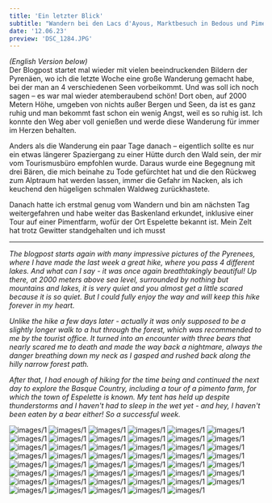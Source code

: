 ```yaml
---
title: 'Ein letzter Blick'
subtitle: "Wandern bei den Lacs d'Ayous, Marktbesuch in Bedous und Piment verkosten in Espelette"
date: '12.06.23'
preview: 'DSC_1284.JPG'
---
```


_(English Version below)_
<br />
Der Blogpost startet mal wieder mit vielen beeindruckenden Bildern der Pyrenäen, wo ich die letzte Woche eine große Wanderung gemacht habe, bei der man an 4 verschiedenen Seen vorbeikommt. Und was soll ich noch sagen – es war mal wieder atemberaubend schön! Dort oben, auf 2000 Metern Höhe, umgeben von nichts außer Bergen und Seen, da ist es ganz ruhig und man bekommt fast schon ein wenig Angst, weil es so ruhig ist. Ich konnte den Weg aber voll genießen und werde diese Wanderung für immer im Herzen behalten.

Anders als die Wanderung ein paar Tage danach – eigentlich sollte es nur ein etwas längerer Spaziergang zu einer Hütte durch den Wald sein, der mir vom Tourismusbüro empfohlen wurde. Daraus wurde eine Begegnung mit drei Bären, die mich beinahe zu Tode gefürchtet hat und die den Rückweg zum Alptraum hat werden lassen, immer die Gefahr im Nacken, als ich keuchend den hügeligen schmalen Waldweg zurückhastete.

Danach hatte ich erstmal genug vom Wandern und bin am nächsten Tag weitergefahren und habe weiter das Baskenland erkundet, inklusive einer Tour auf einer Pimentfarm, wofür der Ort Espelette bekannt ist. Mein Zelt hat trotz Gewitter standgehalten und ich musst

---

_The blogpost starts again with many impressive pictures of the Pyrenees, where I have made the last week a great hike, where you pass 4 different lakes. And what can I say - it was once again breathtakingly beautiful! Up there, at 2000 meters above sea level, surrounded by nothing but mountains and lakes, it is very quiet and you almost get a little scared because it is so quiet. But I could fully enjoy the way and will keep this hike forever in my heart._

_Unlike the hike a few days later - actually it was only supposed to be a slightly longer walk to a hut through the forest, which was recommended to me by the tourist office. It turned into an encounter with three bears that nearly scared me to death and made the way back a nightmare, always the danger breathing down my neck as I gasped and rushed back along the hilly narrow forest path._

_After that, I had enough of hiking for the time being and continued the next day to explore the Basque Country, including a tour of a pimento farm, for which the town of Espelette is known. My tent has held up despite thunderstorms and I haven't had to sleep in the wet yet - and hey, I haven't been eaten by a bear either! So a successful week._

![images/1](/images/DSC_0907.JPG)
![images/1](/images/DSC_0911.JPG)
![images/1](/images/DSC_0912.JPG)
![images/1](/images/DSC_0913.JPG)
![images/1](/images/DSC_0923.JPG)
![images/1](/images/DSC_0961.JPG)
![images/1](/images/DSC_0964.JPG)
![images/1](/images/DSC_0970.JPG)
![images/1](/images/DSC_0984.JPG)
![images/1](/images/DSC_1009.JPG)
![images/1](/images/DSC_1015.JPG)
![images/1](/images/DSC_1025.JPG)
![images/1](/images/DSC_1037.JPG)
![images/1](/images/DSC_1048.JPG)
![images/1](/images/DSC_1054.JPG)
![images/1](/images/DSC_1062.JPG)
![images/1](/images/DSC_1063.JPG)
![images/1](/images/DSC_1073.JPG)
![images/1](/images/DSC_1075.JPG)
![images/1](/images/DSC_1087.JPG)
![images/1](/images/DSC_1097.JPG)
![images/1](/images/DSC_1110.JPG)
![images/1](/images/DSC_1113.JPG)
![images/1](/images/DSC_1121.JPG)
![images/1](/images/DSC_1135.JPG)
![images/1](/images/DSC_1144.JPG)
![images/1](/images/DSC_1161.JPG)
![images/1](/images/DSC_1166.JPG)
![images/1](/images/DSC_1175.JPG)
![images/1](/images/DSC_1203.JPG)
![images/1](/images/DSC_1224.JPG)
![images/1](/images/DSC_1235.JPG)
![images/1](/images/DSC_1244.JPG)
![images/1](/images/DSC_1258.JPG)
![images/1](/images/DSC_1265.JPG)
![images/1](/images/DSC_1269.JPG)
![images/1](/images/DSC_1271.JPG)
![images/1](/images/DSC_1277.JPG)
![images/1](/images/DSC_1284.JPG)
![images/1](/images/DSC_1317.JPG)
![images/1](/images/DSC_1321.JPG)
![images/1](/images/DSC_1330.JPG)
![images/1](/images/DSC_1339.JPG)
![images/1](/images/DSC_1344.JPG)
![images/1](/images/DSC_1350.JPG)
![images/1](/images/DSC_1359.JPG)
![images/1](/images/DSC_1369.JPG)
